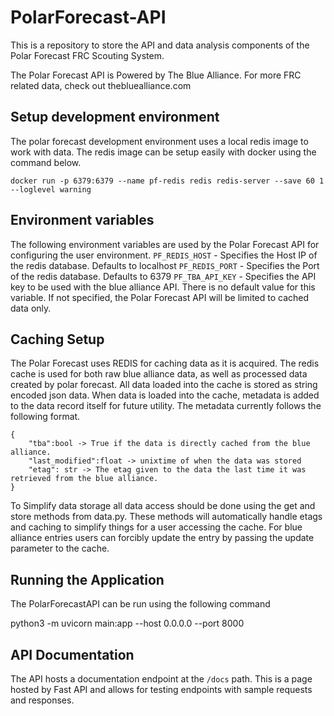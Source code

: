 # PolarForecast-API
This is a repository to store the API and data analysis components of the Polar Forecast FRC Scouting System.

The Polar Forecast API is Powered by The Blue Alliance. For more FRC related data, check out thebluealliance.com

## Setup development environment

The polar forecast development environment uses a local redis image to work with data. The redis image can be setup easily with docker using the command below.
```
docker run -p 6379:6379 --name pf-redis redis redis-server --save 60 1 --loglevel warning
```

## Environment variables
The following environment variables are used by the Polar Forecast API for configuring the user environment.
`PF_REDIS_HOST` - Specifies the Host IP of the redis database. Defaults to localhost
`PF_REDIS_PORT` - Specifies the Port of the redis database. Defaults to 6379
`PF_TBA_API_KEY` - Specifies the API key to be used with the blue alliance API. There is no default value for this variable. If not specified, the Polar Forecast API will be limited to cached data only.


## Caching Setup

The Polar Forecast uses REDIS for caching data as it is acquired. The redis cache is used for both raw blue alliance data, as well as processed data created by polar forecast. All data loaded into the cache is stored as string encoded json data. When data is loaded into the cache, metadata is added to the data record itself for future utility. The metadata currently follows the following format.

```
{
    "tba":bool -> True if the data is directly cached from the blue alliance.
    "last_modified":float -> unixtime of when the data was stored
    "etag": str -> The etag given to the data the last time it was retrieved from the blue alliance.
}
```

To Simplify data storage all data access should be done using the get and store methods from data.py. These methods will automatically handle etags and caching to simplify things for a user accessing the cache. For blue alliance entries users can forcibly update the entry by passing the update parameter to the cache.


## Running the Application
The PolarForecastAPI can be run using the following command

python3 -m uvicorn main:app --host 0.0.0.0 --port 8000

## API Documentation
The API hosts a documentation endpoint at the `/docs` path. This is a page hosted by Fast API and allows for testing endpoints with sample requests and responses.